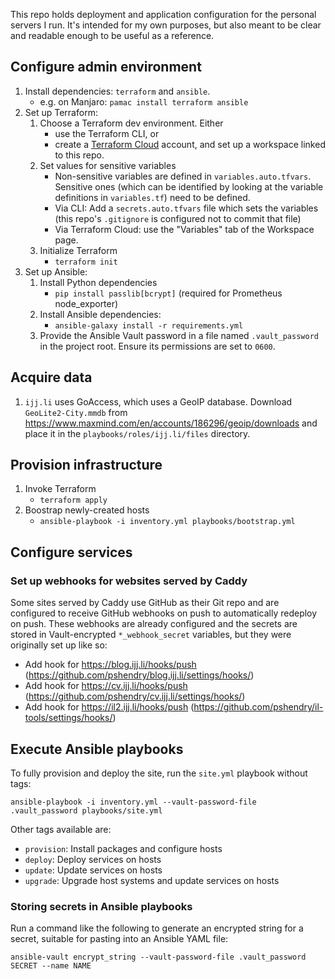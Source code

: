 This repo holds deployment and application configuration for the personal servers I run. It's intended for my own
purposes, but also meant to be clear and readable enough to be useful as a reference.

## Configure admin environment

1. Install dependencies: `terraform` and `ansible`.
   - e.g. on Manjaro: `pamac install terraform ansible`
1. Set up Terraform:
   1. Choose a Terraform dev environment. Either
      - use the Terraform CLI, or
      - create a [Terraform Cloud](https://app.terraform.io) account, and set up a workspace linked to this repo.
   1. Set values for sensitive variables
      - Non-sensitive variables are defined in `variables.auto.tfvars`. Sensitive ones (which can be identified by looking
        at the variable definitions in `variables.tf`) need to be defined.
      - Via CLI: Add a `secrets.auto.tfvars` file which sets the variables (this repo's `.gitignore` is configured not to
        commit that file)
      - Via Terraform Cloud: use the "Variables" tab of the Workspace page.
   1. Initialize Terraform
      - `terraform init`
1. Set up Ansible:
   1. Install Python dependencies
      - `pip install passlib[bcrypt]` (required for Prometheus node_exporter)
   1. Install Ansible dependencies:
      - `ansible-galaxy install -r requirements.yml`
   1. Provide the Ansible Vault password in a file named `.vault_password` in the project root. Ensure its permissions
      are set to `0600`.

## Acquire data

1. `ijj.li` uses GoAccess, which uses a GeoIP database. Download `GeoLite2-City.mmdb` from
   https://www.maxmind.com/en/accounts/186296/geoip/downloads and place it in the
   `playbooks/roles/ijj.li/files` directory.

## Provision infrastructure

1. Invoke Terraform
   - `terraform apply`
1. Boostrap newly-created hosts
   - `ansible-playbook -i inventory.yml playbooks/bootstrap.yml`

## Configure services

### Set up webhooks for websites served by Caddy

Some sites served by Caddy use GitHub as their Git repo and are configured to receive GitHub webhooks on push to
automatically redeploy on push. These webhooks are already configured and the secrets are stored in Vault-encrypted
`*_webhook_secret` variables, but they were originally set up like so:

- Add hook for https://blog.ijj.li/hooks/push (https://github.com/pshendry/blog.ijj.li/settings/hooks/)
- Add hook for https://cv.ijj.li/hooks/push (https://github.com/pshendry/cv.ijj.li/settings/hooks/)
- Add hook for https://il2.ijj.li/hooks/push (https://github.com/pshendry/il-tools/settings/hooks/)

## Execute Ansible playbooks

To fully provision and deploy the site, run the `site.yml` playbook without tags:

```
ansible-playbook -i inventory.yml --vault-password-file .vault_password playbooks/site.yml
```

Other tags available are:

- `provision`: Install packages and configure hosts
- `deploy`: Deploy services on hosts
- `update`: Update services on hosts
- `upgrade`: Upgrade host systems and update services on hosts

### Storing secrets in Ansible playbooks

Run a command like the following to generate an encrypted string for a secret, suitable for pasting into an Ansible
YAML file:

```
ansible-vault encrypt_string --vault-password-file .vault_password SECRET --name NAME
```
